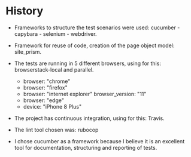 # History

* Frameworks to structure the test scenarios were used:
cucumber - capybara - selenium - webdriver.

* Framework for reuse of code, creation of the page object model: site_prism.

* The tests are running in 5 different browsers, using for this:
browserstack-local and parallel.
  - browser: "chrome"
  - browser: "firefox"
  - browser: "internet explorer"
  browser_version: "11"
  - browser: "edge"
  - device: "iPhone 8 Plus"

* The project has continuous integration, using for this: Travis.

* The lint tool chosen was: rubocop

* I chose cucumber as a framework because I believe it is an excellent tool
for documentation, structuring and reporting of tests.
